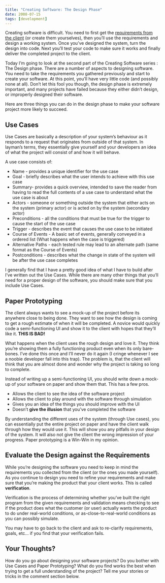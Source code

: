 ```yaml
---
title: "Creating Software: The Design Phase"
date: 2008-07-15
tags: [development]
---
```


Creating software is difficult. You need to first get the [requirements from the client](/posts/creating-software-getting-the-requirements/) (or create them yourselves), then you’ll use the requirements and design a working system. Once you’ve designed the system, turn the design into code. Next you’ll test your code to make sure it works and finally deliver the completed project to the client.

Today I’m going to look at the second part of the  Creating Software series : The Design phase. There are a number of aspects to designing software. You need to take the requirements you gathered previously and start to create your software. At this point, you’ll have very little code (and possibly none at all). Don’t let this fool you though, the design phase is extremely important, and many projects have failed because they either didn’t design, or improperly designed their software.

Here are three things you can do in the design phase to make your software project more likely to succeed.

## Use Cases
Use Cases are basically a description of your system’s behaviour as it responds to a request that originates from outside of that system. In layman’s terms, they essentially give yourself and your developers an idea of what the project will consist of and how it will behave.

A use case consists of:
* Name - provides a unique identifier for the use case
* Goal - briefly describes what the user intends to achieve with this use case
* Summary- provides a quick overview, intended to save the reader from having to read the full contents of a use case to understand what the use case is about
* Actors - someone or something outside the system that either acts on the system (primary actor) or is acted on by the system (secondary actor)
* Preconditions - all the conditions that must be true for the trigger to cause the start of the use case
* Trigger - describes the event that causes the use case to be initiated
* Course of Events - A basic set of events, generally conveyed in a ordered list (What happens when the case is triggered)
* Alternative Paths - each tested rule may lead to an alternate path (same format as the Course of Events)
* Postconditions - describes what the change in state of the system will be after the use case completes

I generally find that I have a pretty good idea of what I have to build after I’ve written out the Use Cases. While there are many other things that you’ll need for a proper design of the software, you should make sure that you include Use Cases.

## Paper Prototyping
The client always wants to see a mock-up of the project before its anywhere close to being done. They want to see how the design is coming to get a rough estimate of when it will be completed. A novice would quickly code a semi-functioning UI and show it to the client with hopes that they’ll like it. **THIS IS BAD!**

What happens when the client uses the rough design and love it. They think you’re showing them a fully functioning product even when its only bare-bones. I’ve done this once and I’ll never do it again (I cringe whenever I see a noobie developer fall into this trap). The problem is, that the client will think that you are almost done and wonder why the project is taking so long to complete.

Instead of writing up a semi-functioning UI, you should write down a mock-up of your software on paper and show them that. This has a few pros.

* Allows the client to see the idea of the software project
* Allows the client to play around with the software through simulation
* Gives you an idea of the things you should improve with the UI
* Doesn’t **give the illusion** that you’ve completed the software

By understanding the different uses of the system (through Use cases), you can essentially put the entire project on paper and have the client walk through how they would use it. This will show you any pitfalls in your design of the system. It will also not give the client the wrong impression of your progress. Paper prototyping is a Win-Win in my opinion.

## Evaluate the Design against the Requirements
While you’re designing the software you need to keep in mind the requirements you collected from the client (or the ones you made yourself). As you continue to design you need to refine your requirements and make sure that you’re making the product that your client works. This is called **verification**.

Verification is the process of determining whether you’ve built the right program from the given requirements and validation means checking to see if the product does what the customer (or user) actually wants the product to do under real-world conditions, or as-close-to-real-world conditions as you can possibly simulate.

You may have to go back to the client and ask to re-clarify requirements, goals, etc… if you find that your verification fails.

## Your Thoughts?
How do you go about designing your software projects? Do you bother with Use Cases and Paper Prototyping? What do you find works the best when trying to get a full understanding of the project? Tell me your stories or tricks in the comment section below.

